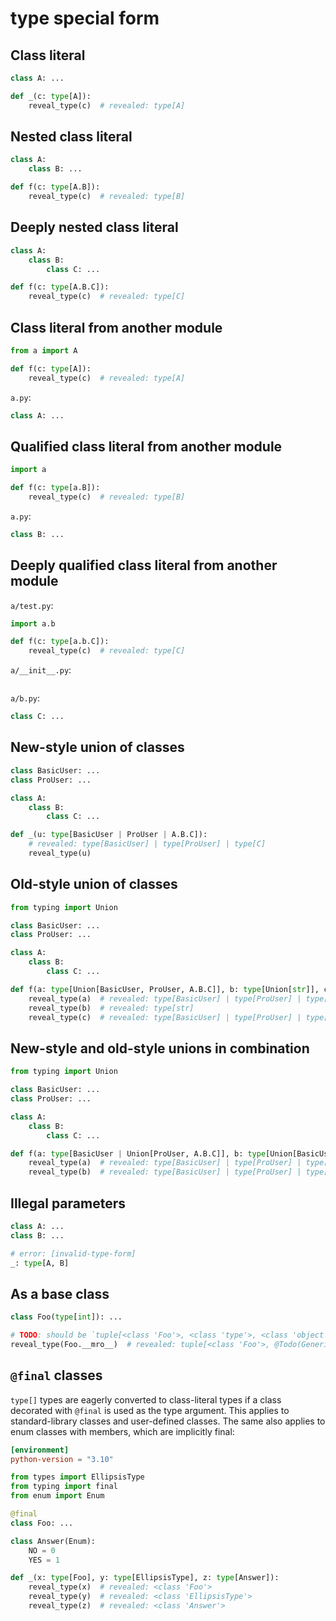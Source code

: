 # type special form

## Class literal

```py
class A: ...

def _(c: type[A]):
    reveal_type(c)  # revealed: type[A]
```

## Nested class literal

```py
class A:
    class B: ...

def f(c: type[A.B]):
    reveal_type(c)  # revealed: type[B]
```

## Deeply nested class literal

```py
class A:
    class B:
        class C: ...

def f(c: type[A.B.C]):
    reveal_type(c)  # revealed: type[C]
```

## Class literal from another module

```py
from a import A

def f(c: type[A]):
    reveal_type(c)  # revealed: type[A]
```

`a.py`:

```py
class A: ...
```

## Qualified class literal from another module

```py
import a

def f(c: type[a.B]):
    reveal_type(c)  # revealed: type[B]
```

`a.py`:

```py
class B: ...
```

## Deeply qualified class literal from another module

`a/test.py`:

```py
import a.b

def f(c: type[a.b.C]):
    reveal_type(c)  # revealed: type[C]
```

`a/__init__.py`:

```py
```

`a/b.py`:

```py
class C: ...
```

## New-style union of classes

```py
class BasicUser: ...
class ProUser: ...

class A:
    class B:
        class C: ...

def _(u: type[BasicUser | ProUser | A.B.C]):
    # revealed: type[BasicUser] | type[ProUser] | type[C]
    reveal_type(u)
```

## Old-style union of classes

```py
from typing import Union

class BasicUser: ...
class ProUser: ...

class A:
    class B:
        class C: ...

def f(a: type[Union[BasicUser, ProUser, A.B.C]], b: type[Union[str]], c: type[Union[BasicUser, Union[ProUser, A.B.C]]]):
    reveal_type(a)  # revealed: type[BasicUser] | type[ProUser] | type[C]
    reveal_type(b)  # revealed: type[str]
    reveal_type(c)  # revealed: type[BasicUser] | type[ProUser] | type[C]
```

## New-style and old-style unions in combination

```py
from typing import Union

class BasicUser: ...
class ProUser: ...

class A:
    class B:
        class C: ...

def f(a: type[BasicUser | Union[ProUser, A.B.C]], b: type[Union[BasicUser | Union[ProUser, A.B.C | str]]]):
    reveal_type(a)  # revealed: type[BasicUser] | type[ProUser] | type[C]
    reveal_type(b)  # revealed: type[BasicUser] | type[ProUser] | type[C] | type[str]
```

## Illegal parameters

```py
class A: ...
class B: ...

# error: [invalid-type-form]
_: type[A, B]
```

## As a base class

```py
class Foo(type[int]): ...

# TODO: should be `tuple[<class 'Foo'>, <class 'type'>, <class 'object'>]
reveal_type(Foo.__mro__)  # revealed: tuple[<class 'Foo'>, @Todo(GenericAlias instance), <class 'object'>]
```

## `@final` classes

`type[]` types are eagerly converted to class-literal types if a class decorated with `@final` is
used as the type argument. This applies to standard-library classes and user-defined classes. The
same also applies to enum classes with members, which are implicitly final:

```toml
[environment]
python-version = "3.10"
```

```py
from types import EllipsisType
from typing import final
from enum import Enum

@final
class Foo: ...

class Answer(Enum):
    NO = 0
    YES = 1

def _(x: type[Foo], y: type[EllipsisType], z: type[Answer]):
    reveal_type(x)  # revealed: <class 'Foo'>
    reveal_type(y)  # revealed: <class 'EllipsisType'>
    reveal_type(z)  # revealed: <class 'Answer'>
```

